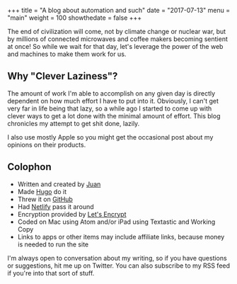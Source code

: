 +++
title = "A blog about automation and such"
date = "2017-07-13"
menu = "main"
weight = 100
showthedate = false
+++
<!-- ![Juan](/img/avatar-2.svg) -->
The end of civilization will come, not by climate change or nuclear war, but by millions of connected microwaves and coffee makers becoming sentient at once! So while we wait for that day, let's leverage the power of the web and machines to make them work for us.

## Why "Clever Laziness"?
The amount of work I'm able to accomplish on any given day is directly dependent on how much effort I have to put into it. Obviously, I can't get very far in life being that lazy, so a while ago I started to come up with clever ways to get a lot done with the minimal amount of effort. This blog chronicles my attempt to get shit done, lazily.

I also use mostly Apple so you might get the occasional post about my opinions on their products.

## Colophon
* Written and created by [Juan](https://www.twitter.com/theverylastjuan)
* Made [Hugo](https://gohugo.io) do it
* Threw it on [GitHub](https://github.com)
* Had [Netlify](https://www.netlify.com) pass it around
* Encryption provided by [Let's Encrypt](https://letsencrypt.org)
* Coded on Mac using Atom and/or iPad using Textastic and Working Copy
* Links to apps or other items may include affiliate links, because money is needed to run the site


I'm always open to conversation about my writing, so if you have questions or suggestions, hit me up on Twitter. You can also subscribe to my RSS feed if you're into that sort of stuff.
